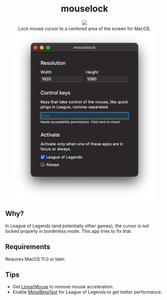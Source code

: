 
<h1 align="center">
  mouselock
</h1>

<p align="center">
  <a href="https://github.com/mxrlkn/mouselock/releases/latest">
    <img src="https://img.shields.io/github/v/release/mxrlkn/mouselock"/>
  </a>
  <br>
  Lock mouse cursor to a centered area of the screen for MacOS.
  <br>
  <img src="screenshot.png"/>
</p>


## Why?

In League of Legends (and potentially other games), the cursor is not locked properly in borderless mode. This app tries to fix that.


## Requirements

Requires MacOS 11.0 or later.


## Tips

- Get [LinearMouse](https://linearmouse.org) to remove mouse acceleration.
- Enable [MetalBetaTest](https://www.reddit.com/r/LeaguePBE/comments/jgzjg1/mac_on_metal_beta_testing) for League of Legends to get better performance.